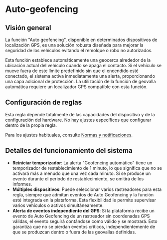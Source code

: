 # Auto-geofencing

## Visión general

La función "Auto geofencing", disponible en determinados dispositivos de localización GPS, es una solución robusta diseñada para mejorar la seguridad de los vehículos evitando el remolque o robo no autorizados.

Esta función establece automáticamente una geocerca alrededor de la ubicación actual del vehículo cuando se apaga el contacto. Si el vehículo se mueve fuera de este límite predefinido sin que el encendido esté conectado, el sistema activa inmediatamente una alerta, proporcionando una capa adicional de protección. La utilización de la función de geovalla automática requiere un localizador GPS compatible con esta función.

## Configuración de reglas

Esta regla depende totalmente de las capacidades del dispositivo y de la configuración del hardware. No hay ajustes específicos que configurar dentro de la propia regla.

Para los ajustes habituales, consulte [Normas y notificaciones](../).

## Detalles del funcionamiento del sistema

* **Reiniciar temporizador**: La alerta "Geofencing automático" tiene un temporizador de restablecimiento de 1 minuto, lo que significa que no se activará más a menudo que una vez cada minuto. Si se produce un evento durante el periodo de restablecimiento, se omitirá de los informes.
* **Múltiples dispositivos**: Puede seleccionar varios rastreadores para esta regla, siempre que admitan eventos de Auto Geofencing y la función esté integrada en la plataforma. Esta flexibilidad le permite supervisar varios vehículos o activos simultáneamente.
* **Alerta de eventos independiente del GPS**: Si la plataforma recibe un evento de Auto Geofencing de un rastreador sin coordenadas GPS válidas, el evento seguirá contándose como válido y se mostrará. Esto garantiza que no se pierdan eventos críticos, independientemente de que se produzcan dentro o fuera de las geovallas definidas.
